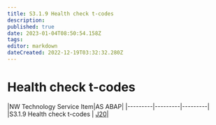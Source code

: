 ```yaml
---
title: S3.1.9 Health check t-codes
description: 
published: true
date: 2023-01-04T08:50:54.158Z
tags: 
editor: markdown
dateCreated: 2022-12-19T03:32:32.280Z
---
```


#  Health check t-codes
|NW Technology Service Item|AS ABAP|
|---------|---------|---------|
|S3.1.9 Health check t-codes |  [J20](/home/S3_SAP_Application_Skills/J20)|